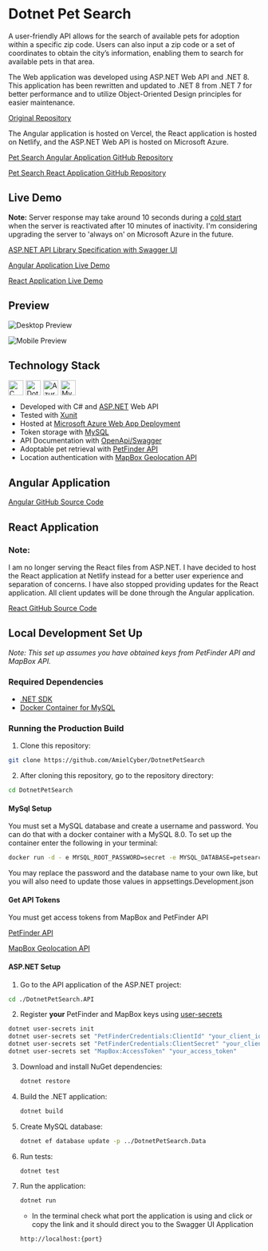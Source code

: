 # Dotnet Pet Search

A user-friendly API allows for the search of available pets for adoption within a specific zip code. Users can also input a zip code or a set of coordinates to obtain the city’s information, enabling them to search for available pets in that area.

The Web application was developed using ASP.NET Web API and .NET 8. This application has been rewritten and updated to .NET 8 from .NET 7 for better performance and to utilize Object-Oriented Design principles for easier maintenance.

[Original Repository](https://github.com/AmielCyber/PetSearch)

The Angular application is hosted on Vercel, the React application is hosted on Netlify, and the ASP.NET Web API is hosted on Microsoft Azure.

[Pet Search Angular Application GitHub Repository](https://github.com/AmielCyber/pet-search-angular)

[Pet Search React Application GitHub Repository](https://github.com/AmielCyber/pet-search-react)

## Live Demo

**Note:**
Server response may take around 10 seconds during a
[cold start](https://azure.microsoft.com/en-us/blog/understanding-serverless-cold-start/cold) when the server is
reactivated after 10 minutes of inactivity. I'm considering upgrading the server to 'always on' on Microsoft Azure in
the future.

[ASP.NET API Library Specification with Swagger UI](https://pet-search.azurewebsites.net)

[Angular Application Live Demo](https://pet-search-angular.vercel.app)

[React Application Live Demo](https://pet-search-react.netlify.app)

## Preview

![Desktop Preview](/.github/images/DesktopPreview.gif)

![Mobile Preview](/.github/images/MobilePreview.gif)

## Technology Stack

<div style="display: flex; flex-wrap: wrap; gap: 5px">
    <img alt="C Sharp" width="30px" src="https://cdn.jsdelivr.net/gh/devicons/devicon/icons/csharp/csharp-original.svg"/>
    <img alt="Dotnet Core" width="30px" src="https://cdn.jsdelivr.net/gh/devicons/devicon/icons/dotnetcore/dotnetcore-original.svg"/>
    <img alt="Azure" width="30px" src="https://cdn.jsdelivr.net/gh/devicons/devicon/icons/azure/azure-original.svg"/>
    <img alt="MySQL" width="30px" src="https://cdn.jsdelivr.net/gh/devicons/devicon/icons/mysql/mysql-original.svg"/>
</div>

* Developed with C# and [ASP.NET](https://dotnet.microsoft.com/en-us/apps/aspnet) Web API
* Tested with [Xunit](https://xunit.net/)
* Hosted at [Microsoft Azure Web App Deployment](https://azure.microsoft.com/en-us/products/app-service/web)
* Token storage with [MySQL](https://www.mysql.com/)
* API Documentation with [OpenApi/Swagger](https://www.openapis.org)
* Adoptable pet retrieval with [PetFinder API](https://www.petfinder.com/developers/v2/docs/)
* Location authentication with [MapBox Geolocation API](https://www.mapbox.com)

## Angular Application

[Angular GitHub Source Code](https://github.com/AmielCyber/pet-search-angular)

## React Application

### Note:
I am no longer serving the React files from ASP.NET. I have decided to host the React application at Netlify instead for
a better user experience and separation of concerns. I have also stopped providing updates for the React application.
All client updates will be done through the Angular application.

[React GitHub Source Code](https://github.com/AmielCyber/pet-search-react)

## Local Development Set Up

*Note: This set up assumes you have obtained keys from PetFinder API and MapBox API.*

### Required Dependencies

* [.NET SDK](https://dotnet.microsoft.com/en-us/download)
* [Docker Container for MySQL](https://hub.docker.com/_/mysql)

### Running the Production Build

1. Clone this repository:

```bash
git clone https://github.com/AmielCyber/DotnetPetSearch
```

2. After cloning this repository, go to the repository directory:

```bash
cd DotnetPetSearch
```
#### MySql Setup
You must set a MySQL database and create a username and password. You can do that with a docker container with a MySQL 8.0. To set up the container enter the following in your terminal:
```Bash
docker run -d - e MYSQL_ROOT_PASSWORD=secret -e MYSQL_DATABASE=petsearchdb --name petsearchdb -p 3307:3306 mysql: 8.0
```
You may replace the password and the database name to your own like, but you will also need to update those values in appsettings.Development.json

#### Get API Tokens
You must get access tokens from MapBox and PetFinder API

[PetFinder API](https://www.petfinder.com/developers/v2/docs/)

[MapBox Geolocation API](https://www.mapbox.com)

#### ASP.NET Setup
1. Go to the API application of the ASP.NET project:
```bash
cd ./DotnetPetSearch.API
```
2. Register **your** PetFinder and MapBox keys using [user-secrets](https://learn.microsoft.com/en-us/aspnet/core/security/app-secrets?view=aspnetcore-8.0&tabs=windows)
```bash
dotnet user-secrets init
dotnet user-secrets set "PetFinderCredentials:ClientId" "your_client_id"
dotnet user-secrets set "PetFinderCredentials:ClientSecret" "your_client_secret"
dotnet user-secrets set "MapBox:AccessToken" "your_access_token"
```
3. Download and install NuGet dependencies:
    ```bash
    dotnet restore
    ```
4. Build the .NET application:
   ```bash
   dotnet build
   ```
5. Create MySQL database:
   ```bash
   dotnet ef database update -p ../DotnetPetSearch.Data
   ```
6. Run tests:
   ```bash
   dotnet test
   ```
7. Run the application:
   ```bash
   dotnet run
   ```
    * In the terminal check what port the application is using and click or copy the link and it should direct you to the Swagger UI Application
   ```
   http://localhost:{port}
   ```